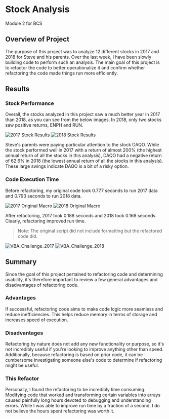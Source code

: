 # Stock Analysis
Module 2 for BCS

## Overview of Project
The purpose of this project was to analyze 12 different stocks in 2017 and 2018 for Steve and his parents. Over the last week, I have been slowly building code to perform such an analysis. The main goal of this project is to refactor the code to better operationalize it and confirm whether refactoring the code made things run more efficiently.

## Results
### Stock Performance
Overall, the stocks analyzed in this project saw a much better year in 2017 than 2018, as you can see from the below images. In 2018, only two stocks saw positive returns, ENPH and RUN.

![2017 Stock Results](https://user-images.githubusercontent.com/99286327/156896839-c954e0c3-ba86-428d-a13d-2dbf9454ade2.png)
![2018 Stock Results](https://user-images.githubusercontent.com/99286327/156896841-b0b2c78c-d50d-4550-97d3-38abdf85c8ea.png)

Steve's parents were paying particular attention to the stock DAQO. While the stock performed well in 2017 with a return of almost 200% (the highest annual return of all the stocks in this analysis), DAQO had a negative return of 62.6% in 2018 (the lowest annual return of all the stocks in this analysis). These large swings indicate DAQO is a bit of a risky option.

### Code Execution Time
Before refactoring, my original code took 0.777 seconds to run 2017 data and 0.793 seconds to run 2018 data. 

![2017 Original Macro](https://user-images.githubusercontent.com/99286327/156896837-3a39f60d-dc87-4f1c-95e2-161a552402f8.png)
![2018 Original Macro](https://user-images.githubusercontent.com/99286327/156896840-31b131e8-3793-44e1-9141-ff2372f6ad73.png)


After refactoring, 2017 took 0.188 seconds and 2018 took 0.168 seconds. Clearly, refactoring improved run time.

>Note: The original script did not include formatting but the refactored code did. 


![VBA_Challenge_2017](https://user-images.githubusercontent.com/99286327/156896842-328c5538-abc6-4645-bb18-05c2bccf4a2b.png)
![VBA_Challenge_2018](https://user-images.githubusercontent.com/99286327/156896843-e3114cf0-50af-48ea-ae97-446a7e712184.png)

## Summary
Since the goal of this project pertained to refactoring code and determining usability, it's therefore important to review a few general advantages and disadvantages of refactoring code.

### Advantages
If successful, refactoring code aims to make code logic more seamless and reduce inefficiencies. This helps reduce memory in terms of storage and increases speed of execution.

### Disadvantages
Refactoring by nature does not add any new functionality or purpose, so it's not incredibly useful if you're looking to improve anything other than speed. Additionally, because refactoring is based on prior code, it can be cumbersome investigating someone else's code to determine if refactoring might be useful.

### This Refactor 
Personally, I found the refactoring to be incredibly time consuming. Modifying code that worked and transforming certain variables into arrays caused painfully long hours devoted to debugging and understanding errors. While I was able to improve run time by a fraction of a second, I do not believe the hours spent refactoring was worth it.


